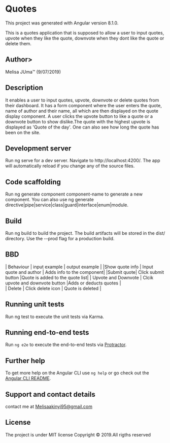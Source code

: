 # Quotes

This project was generated with Angular version 8.1.0.

This is a quotes application that is supposed to allow a user to input quotes, upvote when they like the quote, downvote when they dont like the quote or delete them.

## Author>
Melisa JUma™ (9/07/2019)

## Description

It enables a user to input quotes, upvote, downvote or delete quotes from their dashboard. It has a form component where the user enters the quote, name of author and their name, all which are  then displayed on the quote display component. A user clicks the upvote button to like a quote or a downvote button to show dislike.The quote with the highest upvote is displayed as 'Quote of the day'. One can also see how long the quote has been on the site.

## Development server

Run ng serve for a dev server. Navigate to http://localhost:4200/. The app will automatically reload if you change any of the source files.

## Code scaffolding

Run ng generate component component-name to generate a new component. You can also use ng generate directive|pipe|service|class|guard|interface|enum|module.

## Build
Run ng build to build the project. The build artifacts will be stored in the dist/ directory. Use the --prod flag for a production build.

## BBD
| Behaviour | input example | output example |
|Show quote info |  Input quote and author  | Adds info to the component|
|Submit quote| Click submit button  |Quote is added to the quote list|
| Upvote and Downvote | Clcik upvote and downvote button  |Adds or deducts quotes |    
| Delete | Click delete icon    | Quote is deleted  |

## Running unit tests
Run ng test to execute the unit tests via Karma.

## Running end-to-end tests

Run `ng e2e` to execute the end-to-end tests via [Protractor](http://www.protractortest.org/).

## Further help

To get more help on the Angular CLI use `ng help` or go check out the [Angular CLI README](https://github.com/angular/angular-cli/blob/master/README.md).

## Support and contact details
contact me at Melisaakinyi95@gmail.com

## License
The project is under MIT license Copyright © 2019.All rigths reserved

